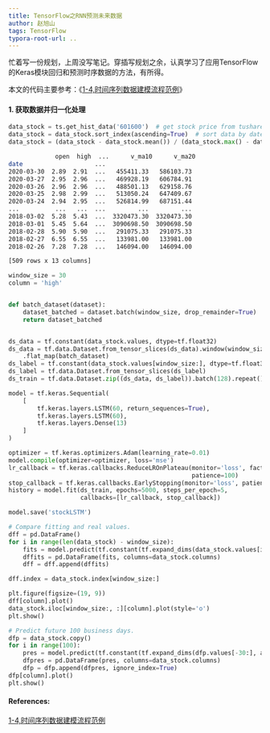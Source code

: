 ```yaml
---
title: TensorFlow之RNN预测未来数据
author: 赵旭山
tags: TensorFlow
typora-root-url: ..
---
```


忙着写一份规划，上周没写笔记。穿插写规划之余，认真学习了应用TensorFlow的Keras模块回归和预测时序数据的方法，有所得。

本文的代码主要参考：《[1-4,时间序列数据建模流程范例](https://github.com/lyhue1991/eat_tensorflow2_in_30_days/blob/master/1-4%2C%E6%97%B6%E9%97%B4%E5%BA%8F%E5%88%97%E6%95%B0%E6%8D%AE%E5%BB%BA%E6%A8%A1%E6%B5%81%E7%A8%8B%E8%8C%83%E4%BE%8B.md)》

#### 1. 获取数据并归一化处理

```python
data_stock = ts.get_hist_data('601600')  # get stock price from tushare
data_stock = data_stock.sort_index(ascending=True)  # sort data by date
data_stock = (data_stock - data_stock.mean()) / (data_stock.max() - data_stock.min())
```



```bash
             open  high  ...      v_ma10      v_ma20
date                    ...
2020-03-30  2.89  2.91  ...   455411.33   586103.73
2020-03-27  2.95  2.96  ...   469928.19   606784.91
2020-03-26  2.96  2.96  ...   488501.13   629158.76
2020-03-25  2.98  2.99  ...   513050.24   647409.67
2020-03-24  2.94  2.95  ...   526814.99   687151.44
...          ...   ...  ...         ...         ...
2018-03-02  5.28  5.43  ...  3320473.30  3320473.30
2018-03-01  5.45  5.64  ...  3090698.50  3090698.50
2018-02-28  5.90  5.90  ...   291075.33   291075.33
2018-02-27  6.55  6.55  ...   133981.00   133981.00
2018-02-26  7.28  7.28  ...   146094.00   146094.00

[509 rows x 13 columns]
```









```python
window_size = 30
column = 'high'


def batch_dataset(dataset):
    dataset_batched = dataset.batch(window_size, drop_remainder=True)
    return dataset_batched


ds_data = tf.constant(data_stock.values, dtype=tf.float32)
ds_data = tf.data.Dataset.from_tensor_slices(ds_data).window(window_size, shift=1) \
    .flat_map(batch_dataset)
ds_label = tf.constant(data_stock.values[window_size:], dtype=tf.float32)
ds_label = tf.data.Dataset.from_tensor_slices(ds_label)
ds_train = tf.data.Dataset.zip((ds_data, ds_label)).batch(128).repeat()

model = tf.keras.Sequential(
    [
        tf.keras.layers.LSTM(60, return_sequences=True),
        tf.keras.layers.LSTM(60),
        tf.keras.layers.Dense(13)
    ]
)

optimizer = tf.keras.optimizers.Adam(learning_rate=0.01)
model.compile(optimizer=optimizer, loss='mse')
lr_callback = tf.keras.callbacks.ReduceLROnPlateau(monitor='loss', factor=0.5,
                                                   patience=100)
stop_callback = tf.keras.callbacks.EarlyStopping(monitor='loss', patience=200)
history = model.fit(ds_train, epochs=5000, steps_per_epoch=5,
                    callbacks=[lr_callback, stop_callback])

model.save('stockLSTM')

# Compare fitting and real values.
dff = pd.DataFrame()
for i in range(len(data_stock) - window_size):
    fits = model.predict(tf.constant(tf.expand_dims(data_stock.values[i:i + window_size, :], axis=0)))
    dffits = pd.DataFrame(fits, columns=data_stock.columns)
    dff = dff.append(dffits)

dff.index = data_stock.index[window_size:]

plt.figure(figsize=(19, 9))
dff[column].plot()
data_stock.iloc[window_size:, :][column].plot(style='o')
plt.show()

# Predict future 100 business days.
dfp = data_stock.copy()
for i in range(100):
    pres = model.predict(tf.constant(tf.expand_dims(dfp.values[-30:], axis=0)))
    dfpres = pd.DataFrame(pres, columns=data_stock.columns)
    dfp = dfp.append(dfpres, ignore_index=True)
dfp[column].plot()
plt.show()
```











#### References:

[1-4,时间序列数据建模流程范例](https://github.com/lyhue1991/eat_tensorflow2_in_30_days/blob/master/1-4%2C%E6%97%B6%E9%97%B4%E5%BA%8F%E5%88%97%E6%95%B0%E6%8D%AE%E5%BB%BA%E6%A8%A1%E6%B5%81%E7%A8%8B%E8%8C%83%E4%BE%8B.md)

